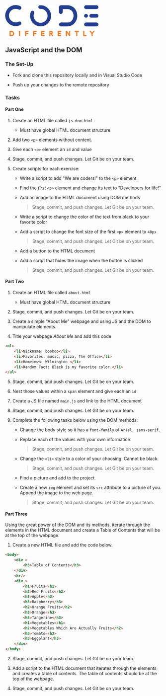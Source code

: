 <img  src="../../assets/code-diff-logo.png" alt="Code Differently Logo" style="height:100px; width:300px;">



## JavaScript and the DOM





### The Set-Up


- Fork and clone this repository locally and in Visual Studio Code

- Push up your changes to the remote repository



### Tasks

#### Part One

1. Create an HTML file called `js-dom.html`

    - Must have global HTML document structure

2. Add two `<p>` elements without content. 

3. Give each `<p>` element an `id` and value

4. Stage, commit, and push changes. Let Git be on your team.

5. Create scripts for each exercise:

    - Write a script to add "We are coders!" to the `<p>` element.

    - Find the *first* `<p>` element and change its text to "Developers for life!"

    - Add an image to the HTML document using DOM methods

        > Stage, commit, and push changes. Let Git be on your team.

    - Write a script to change the color of the text from black to your favorite color

    - Add a script to change the font size of the first `<p>` element to `40px`

        > Stage, commit, and push changes. Let Git be on your team.

    - Add a button to the HTML document

    - Add a script that hides the image when the button is clicked

        > Stage, commit, and push changes. Let Git be on your team.


#### Part Two

1. Create an HTML file called `about.html`

    - Must have global HTML document structure

2. Stage, commit, and push changes. Let Git be on your team.

3. Create a simple "About Me" webpage and using JS and the DOM to manipulate elements.

4.  Title your webpage *About Me* and add this code
```html
<ul>
    <li>Nickname: booboo</li>
    <li>Favorites: music, pizza, The Office</li>
    <li>Hometown: Wilmington </li>
    <li>Random Fact: Black is my favorite color.</li>
</ul>
```

5. Stage, commit, and push changes. Let Git be on your team.

6. Nest those values within a `span` element and give each an `id`

7. Create a JS file named `main.js` and link to the HTML document

8. Stage, commit, and push changes. Let Git be on your team.

9. Complete the following tasks below using the DOM methods:

    - Change the body style so it has a `font-family` of `Arial, sans-serif`.

    - Replace each of the values with your own information.

        > Stage, commit, and push changes. Let Git be on your team.

    - Change the `<li>` style to a color of your choosing. Cannot be black.

        > Stage, commit, and push changes. Let Git be on your team.

    - Find a picture and add to the project.

    - Create a new `img` element and set its `src` attribute to a picture of you. Append the image to the web page.

        > Stage, commit, and push changes. Let Git be on your team.

#### Part Three

Using the great power of the DOM and its methods, iterate through the elements in the HTML document and create a Table of Contents that will be at the top of the webpage. 

1. Create a new HTML file and add the code below.

```html
<body>
    <div >
        <h3>Table of Contents</h3>
    </div>
    <hr/>
    <div >
        <h1>Fruits</h1>
        <h2>Red Fruits</h2>
        <h3>Apple</h3>
        <h3>Raspberry</h3>
        <h2>Orange Fruits</h2>
        <h3>Orange</h3>
        <h3>Tangerine</h3>
        <h1>Vegetables</h1>
        <h2>Vegetables Which Are Actually Fruits</h2>
        <h3>Tomato</h3>
        <h3>Eggplant</h3>
    </div>
</body>
```
2. Stage, commit, and push changes. Let Git be on your team.

3. Add a script to the HTML document that iterates through the elements and creates a table of contents. The table of contents should be at the top of the webpage. 

4. Stage, commit, and push changes. Let Git be on your team.
    



